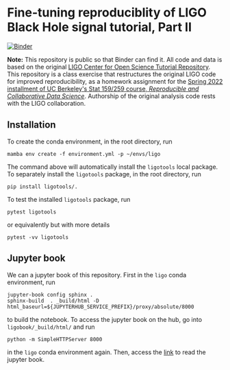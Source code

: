 # Fine-tuning reproduciblity of LIGO Black Hole signal tutorial, Part II

[![Binder](https://mybinder.org/badge_logo.svg)](https://mybinder.org/v2/gh/UCB-stat-159-s22/hw06-WenhaoP/HEAD?labpath=main.ipynb)

**Note:** This repository is public so that Binder can find it. All code and data is based on the original [LIGO Center for Open Science Tutorial Repository](https://github.com/losc-tutorial/LOSC_Event_tutorial). This repository is a class exercise that restructures the original LIGO code for improved reproducibility, as a homework assignment for the [Spring 2022 installment of UC Berkeley's Stat 159/259 course, _Reproducible and Collaborative Data Science_](https://ucb-stat-159-s22.github.io). Authorship of the original analysis code rests with the LIGO collaboration.

## Installation

To create the conda environment, in the root directory, run

```
mamba env create -f environment.yml -p ~/envs/ligo
```

The command above will automatically install the `ligotools` local package. To separately install the `ligotools` package, in the root directory, run

```
pip install ligotools/.
```

To test the installed `ligotools` package, run

```
pytest ligotools
```

or equivalently but with more details

```
pytest -vv ligotools
```

## Jupyter book

We can a jupyter book of this repository. First in the `ligo` conda environment, run

```
jupyter-book config sphinx .
sphinx-build  . _build/html -D html_baseurl=${JUPYTERHUB_SERVICE_PREFIX}/proxy/absolute/8000
```

to build the notebook. To access the jupyter book on the hub, go into `ligobook/_build/html/` and run

```
python -m SimpleHTTPServer 8000
```
in the `ligo` conda environment again. Then, access the [link](https://stat159.datahub.berkeley.edu/user-redirect/proxy/8000/index.html) to read the jupyter book.